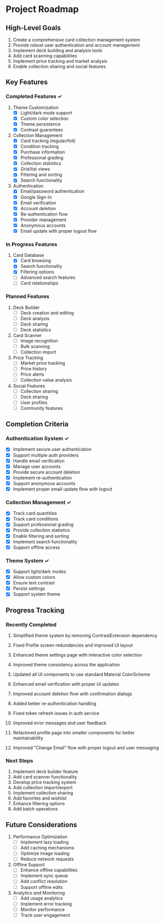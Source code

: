 # Project Roadmap

## High-Level Goals

1. Create a comprehensive card collection management system
2. Provide robust user authentication and account management
3. Implement deck building and analysis tools
4. Add card scanning capabilities
5. Implement price tracking and market analysis
6. Enable collection sharing and social features

## Key Features

### Completed Features ✓

1. Theme Customization
   - [x] Light/dark mode support
   - [x] Custom color selection
   - [x] Theme persistence
   - [x] Contrast guarantees

2. Collection Management
   - [x] Card tracking (regular/foil)
   - [x] Condition tracking
   - [x] Purchase information
   - [x] Professional grading
   - [x] Collection statistics
   - [x] Grid/list views
   - [x] Filtering and sorting
   - [x] Search functionality

3. Authentication
   - [x] Email/password authentication
   - [x] Google Sign-In
   - [x] Email verification
   - [x] Account deletion
   - [x] Re-authentication flow
   - [x] Provider management
   - [x] Anonymous accounts
   - [x] Email update with proper logout flow

### In Progress Features

1. Card Database
   - [x] Card browsing
   - [x] Search functionality
   - [x] Filtering options
   - [ ] Advanced search features
   - [ ] Card relationships

### Planned Features

1. Deck Builder
   - [ ] Deck creation and editing
   - [ ] Deck analysis
   - [ ] Deck sharing
   - [ ] Deck statistics

2. Card Scanner
   - [ ] Image recognition
   - [ ] Bulk scanning
   - [ ] Collection import

3. Price Tracking
   - [ ] Market price tracking
   - [ ] Price history
   - [ ] Price alerts
   - [ ] Collection value analysis

4. Social Features
   - [ ] Collection sharing
   - [ ] Deck sharing
   - [ ] User profiles
   - [ ] Community features

## Completion Criteria

### Authentication System ✓

- [x] Implement secure user authentication
- [x] Support multiple auth providers
- [x] Handle email verification
- [x] Manage user accounts
- [x] Provide secure account deletion
- [x] Implement re-authentication
- [x] Support anonymous accounts
- [x] Implement proper email update flow with logout

### Collection Management ✓

- [x] Track card quantities
- [x] Track card conditions
- [x] Support professional grading
- [x] Provide collection statistics
- [x] Enable filtering and sorting
- [x] Implement search functionality
- [x] Support offline access

### Theme System ✓

- [x] Support light/dark modes
- [x] Allow custom colors
- [x] Ensure text contrast
- [x] Persist settings
- [x] Support system theme

## Progress Tracking

### Recently Completed

1. Simplified theme system by removing ContrastExtension dependency
2. Fixed Profile screen redundancies and improved UI layout
3. Enhanced theme settings page with interactive color selection
4. Improved theme consistency across the application
5. Updated all UI components to use standard Material ColorScheme

6. Enhanced email verification with proper UI updates
7. Improved account deletion flow with confirmation dialogs
8. Added better re-authentication handling
9. Fixed token refresh issues in auth service
10. Improved error messages and user feedback
11. Refactored profile page into smaller components for better maintainability
12. Improved "Change Email" flow with proper logout and user messaging

### Next Steps

1. Implement deck builder feature
2. Add card scanner functionality
3. Develop price tracking system
4. Add collection import/export
5. Implement collection sharing
6. Add favorites and wishlist
7. Enhance filtering options
8. Add batch operations

## Future Considerations

1. Performance Optimization
   - [ ] Implement lazy loading
   - [ ] Add caching mechanisms
   - [ ] Optimize image loading
   - [ ] Reduce network requests

2. Offline Support
   - [ ] Enhance offline capabilities
   - [ ] Implement sync queue
   - [ ] Add conflict resolution
   - [ ] Support offline edits

3. Analytics and Monitoring
   - [ ] Add usage analytics
   - [ ] Implement error tracking
   - [ ] Monitor performance
   - [ ] Track user engagement
